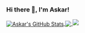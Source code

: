 ### Hi there 👋, I'm Askar!
<a href="http://shells.systems">
  <img align="center" src="https://github-readme-stats.vercel.app/api?username=mhaskar&show_icons=true&line_height=33&count_private=true&theme=dark" alt="Askar's GitHub Stats" />
</a>
<a href="https://shells.systems">
  <img align="center" src="https://github-readme-stats.vercel.app/api/top-langs/?username=mhaskar&&hide=cmake&langs_count=4&line_height=35&theme=dark" />
</a>
<a href="https://twitter.com/mohammadaskar2">
  <img src="https://img.shields.io/twitter/follow/mohammadaskar2?style=for-the-badge&logo=twitter&&labelColor=1f1f1f&color=5fffaf" />
</a>
